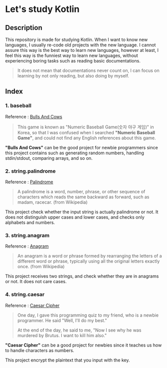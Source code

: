 # Let's study Kotlin

## Description

This repository is made for studying Kotlin.
When I want to know new languages, I usually re-code old projects with the new language. I cannot assure this way is the best way to learn new languages, however at least, I feel this way is the funniest way to learn new languages, without experiencing boring tasks such as reading basic documentations.

> It does not mean that documentations never count on, I can focus on learning by not only reading, but also doing by myself.

## Index

### 1. baseball

Reference : [Bulls And Cows](https://en.wikipedia.org/wiki/Bulls_and_Cows)

> This game is known as "Numeric Baseball Game(숫자 야구 게임)" in Korea, so that I was confused when I searched **"Numeric Baseball Game"**, and could not find any English references about this game.

**"Bulls And Cows"** can be the good project for newbie programmers since this project contains such as generating random numbers, handling stdin/stdout, comparing arrays, and so on.

### 2. string.palindrome

Reference : [Palindrome](https://en.wikipedia.org/wiki/Palindrome)   

> A palindrome is a word, number, phrase, or other sequence of characters which reads the same backward as forward, such as madam, racecar. (from Wikipedia)

This project check whether the input string is actually palindrome or not. It does not distinguish upper cases and lower cases, and checks only alphabets and numbers.

### 3. string.anagram

Reference : [Anagram](https://en.wikipedia.org/wiki/Anagram)

> An anagram is a word or phrase formed by rearranging the letters of a different word or phrase, typically using all the original letters exactly once. (from Wikipedia)

This project receives two strings, and check whether they are in anagrams or not. It does not care cases.

### 4. string.caesar

Reference : [Caesar Cipher](https://en.wikipedia.org/wiki/Caesar_cipher)

> One day, I gave this programming quiz to my friend, who is a newbie programmer. He said "Well, I'll do my best."
>
>At the end of the day, he said to me, "Now I see why he was murdered by Brutus. I want to kill him also."

**"Caesar Cipher"** can be a good project for newbies since it teaches us how to handle characters as numbers.

This project encrypt the plaintext that you input with the key.    